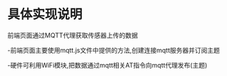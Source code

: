 # 具体实现说明
前端页面通过MQTT代理获取传感器上传的数据

-前端页面主要使用mqtt.js文件中提供的方法,创建连接mqtt服务器并订阅主题

-硬件可利用WiFi模块,把数据通过mqtt相关AT指令向mqtt代理发布(主题)

